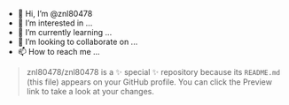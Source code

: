- 👋 Hi, I’m @znl80478
- 👀 I’m interested in ...
- 🌱 I’m currently learning ...
- 💞️ I’m looking to collaborate on ...
- 📫 How to reach me ...

> znl80478/znl80478 is a ✨ special ✨ repository because its `README.md` (this file) appears on your GitHub profile.
> You can click the Preview link to take a look at your changes.
